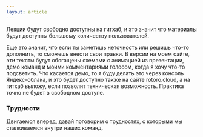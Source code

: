 ```yaml
---
layout: article
---
```


Лекции будут свободно доступны на гитхаб, и это значит что материалы будут доступны большому количеству пользователей.

Еще это значит, что если ты заметишь неточность или решишь что-то дополнить, то сможешь внести свои правки. В версии на моем сайте, эти тексты будут обогащены схемами с анимацией из презентации, демо команд и моими комментариями голосом, когда я хочу что-то подсветить. Что касается демо, то я буду делать это через консоль Яндекс-облака, и это будет доступно также на сайте rotoro.cloud, а на гитхаб выложу, если позволит техническая возможность. Практика точно не будет в свободном доступе.

### Трудности

Двигаемся вперед, давай поговорим о трудностях, с которыми мы сталкиваемся внутри наших команд.
